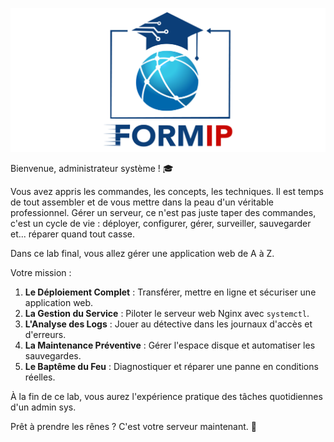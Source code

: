 ![Formip](../assets/formip_logo_padded.png)

Bienvenue, administrateur système ! 🎓

Vous avez appris les commandes, les concepts, les techniques. Il est temps de tout assembler et de vous mettre dans la peau d'un véritable professionnel. Gérer un serveur, ce n'est pas juste taper des commandes, c'est un cycle de vie : déployer, configurer, gérer, surveiller, sauvegarder et... réparer quand tout casse.

Dans ce lab final, vous allez gérer une application web de A à Z.

Votre mission :
1.  **Le Déploiement Complet** : Transférer, mettre en ligne et sécuriser une application web.
2.  **La Gestion du Service** : Piloter le serveur web Nginx avec `systemctl`.
3.  **L'Analyse des Logs** : Jouer au détective dans les journaux d'accès et d'erreurs.
4.  **La Maintenance Préventive** : Gérer l'espace disque et automatiser les sauvegardes.
5.  **Le Baptême du Feu** : Diagnostiquer et réparer une panne en conditions réelles.

À la fin de ce lab, vous aurez l'expérience pratique des tâches quotidiennes d'un admin sys.

Prêt à prendre les rênes ? C'est votre serveur maintenant. 🚀